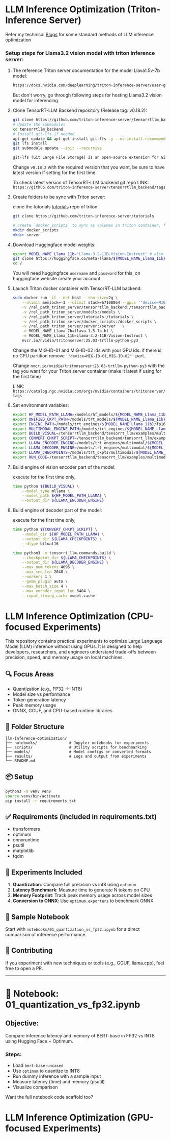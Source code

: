 # LLM Inference Optimization (Triton-Inference Server)

Refer my technical [Blogs](https://kashifmd.github.io/blogs/) for some standard methods of LLM inference optimization

### Setup steps for Llama3.2 vision model with triton inference server:
1. The reference Triton server documentation for the model Llava1.5v-7b model:
    ```bash
    https://docs.nvidia.com/deeplearning/triton-inference-server/user-guide/docs/tutorials/Popular_Models_Guide/Llava1.5/llava_trtllm_guide.html#launch-triton-tensorrt-llm-container
    ```
    But don't worry, go through following steps for hosting Llama3.2 vision model for inferencing.
2. Clone TensorRT-LLM Backend repository (Release tag: v0.18.2):
    ```bash
    git clone https://github.com/triton-inference-server/tensorrtllm_backend.git --branch v0.18.2
    # Update the submodules
    cd tensorrtllm_backend
    # Install git-lfs if needed
    apt-get update && apt-get install git-lfs -y --no-install-recommends
    git lfs install
    git submodule update --init --recursive
    ```

    ```markdown
    git-lfs (Git Large File Storage) is an open-source extension for Git that handles large files by replacing them with text pointers inside Git, while the actual file contents are stored on a remote server
    ```
    Change `v0.18.2` with the required version that you want, be sure to have latest version if setting for the first time.
    
    To check latest version of TensorRT-LLM backend git repo
    LINK: `https://github.com/triton-inference-server/tensorrtllm_backend/tags`

3. Create folders to be sync with Triton server:

    clone the tutorials [tutorials](https://github.com/triton-inference-server/tutorials) repo of triton 
    ```bash
    git clone https://github.com/triton-inference-server/tutorials
    ```
    ```bash
    # create `docker_scripts` to sync as volumes in triton container, for some other files to sync. `server` will be used for FastAPI/flask-app apis:
    mkdir docker_scripts
    mkdir server
    ```

4. Download Huggingface model weights:
    ```bash
    export MODEL_NAME_Llama_11b="Llama-3.2-11B-Vision-Instruct" # also Llama-3.2-11B-Vision-Instruct
    git clone https://huggingface.co/meta-llama/${MODEL_NAME_Llama_11b} models/hf_models/${MODEL_NAME_Llama_11b}
    cd /
    ```
    You will need huggingface `username` and `password` for this, on huggingface website create your account.

5. Launch Triton docker container with TensorRT-LLM backend:
    ```bash
    sudo docker run -it --net host --shm-size=2g \
        --ulimit memlock=-1 --ulimit stack=67108864 --gpus '"device=MIG-ID-01,MIG-ID-02"' \
        -v /rel_path_triton_server/tensorrtllm_backend:/tensorrtllm_backend \
        -v /rel_path_triton_server/models:/models \
        -v /rel_path_triton_server/tutorials:/tutorials \
        -v /rel_path_triton_server/docker_scripts:/docker_scripts \
        -v /rel_path_triton_server/server:/server   \
        -e MODEL_NAME_Llava_7b=llava-1.5-7b-hf \
        -e MODEL_NAME_Llama_11b=Llama-3.2-11B-Vision-Instruct \
        nvcr.io/nvidia/tritonserver:25.03-trtllm-python-py3
    ```
    Change the MIG-ID-01 and MIG-ID-02 ids with your GPU ids. if there is no GPU partition remove `'"device=MIG-ID-01,MIG-ID-02"'` part.

    Change `nvcr.io/nvidia/tritonserver:25.03-trtllm-python-py3` with the tag you want for your Triton server container (make it latest if using for the first time)

    LINK: `https://catalog.ngc.nvidia.com/orgs/nvidia/containers/tritonserver/tags`

6. Set environment variables:
    ```bash
    export HF_MODEL_PATH_LLAMA=/models/hf_models/${MODEL_NAME_Llama_11b}/
    export UNIFIED_CKPT_PATH=/models/trt_models/${MODEL_NAME_Llama_11b}/fp16/1-gpu
    export ENGINE_PATH=/models/trt_engines/${MODEL_NAME_Llama_11b}/fp16/1-gpu
    export MULTIMODAL_ENGINE_PATH=/models/trt_engines/${MODEL_NAME_Llama_11b}/multimodal_encoder
    export BUILD_VISUAL=/tensorrtllm_backend/tensorrt_llm/examples/multimodal/build_visual_engine.py
    export CONVERT_CHKPT_SCRIPT=/tensorrtllm_backend/tensorrt_llm/examples/mllama/convert_checkpoint.py
    export LLAMA_ENCODER_ENGINE=/models/trt_engines/multimodal/${MODEL_NAME_Llama_11b}/encoder
    export LLAMA_DECODER_ENGINE=/models/trt_engines/multimodal/${MODEL_NAME_Llama_11b}/decoder
    export LLAMA_CHECKPOINTS=/models/trt_ckpts/multimodal/${MODEL_NAME_Llama_11b}
    export RUN_CODE=/tensorrtllm_backend/tensorrt_llm/examples/multimodal/run.py
    ```

7. Build engine of vision encoder part of the model:

    execute for the first time only,
    ```bash
    time python ${BUILD_VISUAL} \
        --model_type mllama \
        --model_path ${HF_MODEL_PATH_LLAMA} \
        --output_dir ${LLAMA_ENCODER_ENGINE}
    ```

8. Build engine of decoder part of the model:

    execute for the first time only,
    ```bash
    time python ${CONVERT_CHKPT_SCRIPT} \
        --model_dir ${HF_MODEL_PATH_LLAMA} \
        --output_dir ${LLAMA_CHECKPOINTS} \
        --dtype bfloat16
    ```

    ```bash
    time python3 -m tensorrt_llm.commands.build \
        --checkpoint_dir ${LLAMA_CHECKPOINTS} \
        --output_dir ${LLAMA_DECODER_ENGINE} \
        --max_num_tokens 4096 \
        --max_seq_len 2048 \
        --workers 1 \
        --gemm_plugin auto \
        --max_batch_size 4 \
        --max_encoder_input_len 6404 \
        --input_timing_cache model.cache
    ```


# LLM Inference Optimization (CPU-focused Experiments)

This repository contains practical experiments to optimize Large Language Model (LLM) inference without using GPUs. It is designed to help developers, researchers, and engineers understand trade-offs between precision, speed, and memory usage on local machines.

## 🔍 Focus Areas
- Quantization (e.g., FP32 → INT8)
- Model size vs performance
- Token generation latency
- Peak memory usage
- ONNX, GGUF, and CPU-based runtime libraries

## 📁 Folder Structure
```
llm-inference-optimization/
├── notebooks/              # Jupyter notebooks for experiments
├── scripts/                # Utility scripts for benchmarking
├── models/                 # Model configs or converted formats
├── results/                # Logs and output from experiments
└── README.md
```

## 📦 Setup
```bash
python3 -m venv venv
source venv/bin/activate
pip install -r requirements.txt
```

## ✅ Requirements (included in requirements.txt)
- transformers
- optimum
- onnxruntime
- psutil
- matplotlib
- tqdm

## 🚀 Experiments Included
1. **Quantization**: Compare full precision vs int8 using `optimum`
2. **Latency Benchmark**: Measure time to generate N tokens on CPU
3. **Memory Footprint**: Track peak memory usage across model sizes
4. **Conversion to ONNX**: Use `optimum.exporters` to benchmark ONNX

## 📓 Sample Notebook
Start with `notebooks/01_quantization_vs_fp32.ipynb` for a direct comparison of inference performance.

## 🤝 Contributing
If you experiment with new techniques or tools (e.g., GGUF, llama.cpp), feel free to open a PR.

---

# 🧪 Notebook: 01_quantization_vs_fp32.ipynb
## Objective:
Compare inference latency and memory of BERT-base in FP32 vs INT8 using Hugging Face + Optimum.

### Steps:
- Load `bert-base-uncased`
- Use `optimum` to quantize to INT8
- Run dummy inference with a sample input
- Measure latency (time) and memory (psutil)
- Visualize comparison

Want the full notebook code scaffold too?

# LLM Inference Optimization (GPU-focused Experiments)




